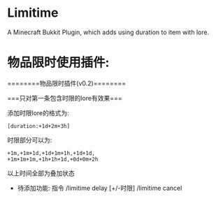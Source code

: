 # Limitime
A Minecraft Bukkit Plugin, which adds using duration to item with lore.

# 物品限时使用插件:

========物品限时插件(v0.2)========

===只对第一条包含时限的lore有效果===

添加时限lore的格式为:

```
[duration:+1d+2m+3h]
```

时限部分可以为:

```
+1m,+1m+1d,+1d+1m+1h,+1d+1d,
+1m+1m+1m,+1h+1h+1d,+0d+0m+2h
```

以上时间全部为叠加状态

+ 待添加功能: 指令 /limitime delay [+/-时限]
                 /limitime cancel